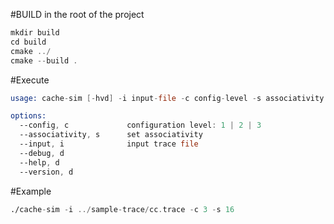 #BUILD
in the root of the project
```asm
mkdir build
cd build
cmake ../
cmake --build .
```
#Execute
```asm
usage: cache-sim [-hvd] -i input-file -c config-level -s associativity

options:
  --config, c             configuration level: 1 | 2 | 3
  --associativity, s      set associativity
  --input, i              input trace file
  --debug, d
  --help, d
  --version, d
```
#Example
```asm
./cache-sim -i ../sample-trace/cc.trace -c 3 -s 16
```